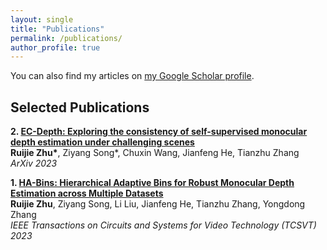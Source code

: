 ```yaml
---
layout: single
title: "Publications"
permalink: /publications/
author_profile: true
---
```


<!-- {% if author.googlescholar %}
  You can also find my articles on <u><a href="{{author.googlescholar}}">my Google Scholar profile</a>.</u>
{% endif %}

{% include base_path %}

{% for post in site.publications reversed %}
  {% include archive-single.html %}
{% endfor %} -->
You can also find my articles on <a href="https://scholar.google.com/citations?user=6uuAEdkAAAAJ&hl=en">my Google Scholar profile</a>.

Selected Publications
------

<b>2. [EC-Depth: Exploring the consistency of self-supervised monocular depth estimation under challenging scenes](https://ruijiezhu94.github.io/ECDepth_page/)</b> <br> 
<b>Ruijie Zhu\*</b>, Ziyang Song\*, Chuxin Wang, Jianfeng He, Tianzhu Zhang<br> 
<i>ArXiv 2023</i>

<b>1. [HA-Bins: Hierarchical Adaptive Bins for Robust Monocular Depth Estimation across Multiple Datasets](https://ruijiezhu94.github.io/HABins_TCSVT2023/)</b> <br> 
<b>Ruijie Zhu</b>, Ziyang Song, Li Liu, Jianfeng He, Tianzhu Zhang, Yongdong Zhang<br> 
<i>IEEE Transactions on Circuits and Systems for Video Technology (TCSVT) 2023</i>